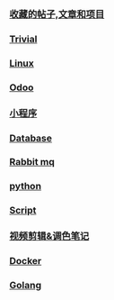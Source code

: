 ### [收藏的帖子,文章和项目](categories/favourites.md)
### [Trivial](categories/trivial.md)
### [Linux](categories/linux.md)
### [Odoo](categories/odoo.md)
### [小程序](categories/weapp.md)
### [Database](categories/database.md)
### [Rabbit mq](categories/rabbitmq.md)
### [python](categories/python.md)
### [Script](categories/scripts.md)
### [视频剪辑&调色笔记](categories/视频剪辑笔记.md)
### [Docker](categories/docker.md)
### [Golang](categories/golang.md)



